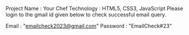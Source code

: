 Project Name : Your Chef
Technology : HTML5, CSS3, JavaScript
Please login to the gmail id given below to check successful email query.

Email : "emailcheck2023@gmail.com"
Password : "EmailCheck#23"
